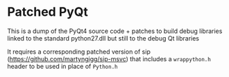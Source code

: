 Patched PyQt
============

This is a dump of the PyQt4 source code + patches to build debug libraries linked to the standard python27.dll but still to the debug Qt libraries

It requires a corresponding patched version of sip (https://github.com/martyngigg/sip-msvc) that includes a `wrappython.h` header
to be used in place of `Python.h`
